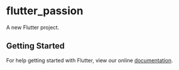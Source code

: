 # flutter_passion

A new Flutter project.

## Getting Started

For help getting started with Flutter, view our online
[documentation](https://flutter.io/).
